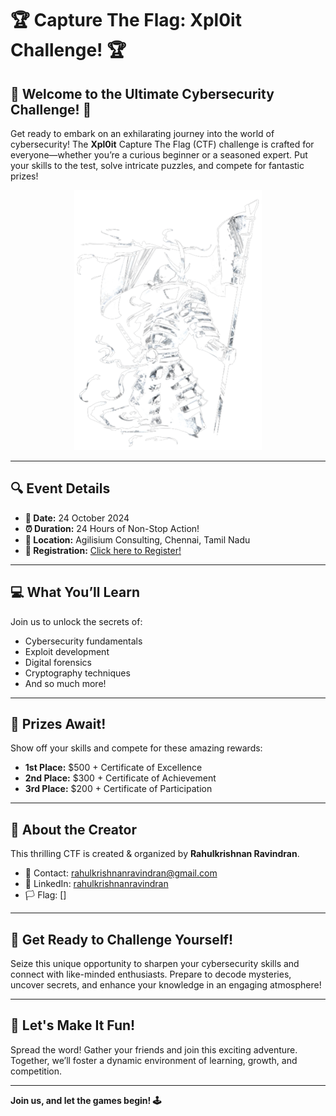 # 🏆 Capture The Flag: Xpl0it Challenge! 🏆

## 🌟 Welcome to the Ultimate Cybersecurity Challenge! 🌟

Get ready to embark on an exhilarating journey into the world of cybersecurity! The **Xpl0it** Capture The Flag (CTF) challenge is crafted for everyone—whether you’re a curious beginner or a seasoned expert. Put your skills to the test, solve intricate puzzles, and compete for fantastic prizes!

<div style="text-align: center;">
    <img src="assets/samu.png" alt="CTF Poster">
</div>

---

## 🔍 Event Details

- **📅 Date:** 24 October 2024
- **⏰ Duration:** 24 Hours of Non-Stop Action!
- **📍 Location:** Agilisium Consulting, Chennai, Tamil Nadu
- **📝 Registration:** [Click here to Register!](#)

---

## 💻 What You’ll Learn

Join us to unlock the secrets of:

- Cybersecurity fundamentals
- Exploit development
- Digital forensics
- Cryptography techniques
- And so much more!

---

## 🥇 Prizes Await!

Show off your skills and compete for these amazing rewards:

- **1st Place:** $500 + Certificate of Excellence
- **2nd Place:** $300 + Certificate of Achievement
- **3rd Place:** $200 + Certificate of Participation

---

## 👤 About the Creator

This thrilling CTF is created & organized by **Rahulkrishnan Ravindran**.

- 📧 Contact: [rahulkrishnanravindran@gmail.com](mailto:rahulkrishnanravindran@gmail.com)
- 💼 LinkedIn: [rahulkrishnanravindran](https://www.linkedin.com/in/rahulkrishnan-ravindran-7892a7263/)
- 🏳️ Flag: []

---

## 🚀 Get Ready to Challenge Yourself!

Seize this unique opportunity to sharpen your cybersecurity skills and connect with like-minded enthusiasts. Prepare to decode mysteries, uncover secrets, and enhance your knowledge in an engaging atmosphere!

---

## 🎉 Let's Make It Fun!

Spread the word! Gather your friends and join this exciting adventure. Together, we’ll foster a dynamic environment of learning, growth, and competition.

---

**Join us, and let the games begin! 🕹️**
